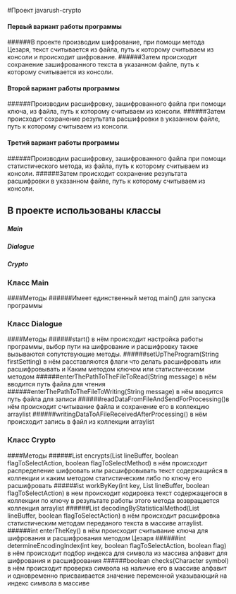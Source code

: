 #Проект javarush-crypto
#### Первый вариант работы программы
######В проекте производим шифрование, при помощи метода Цезаря, текст считывается из файла, путь к которому считываем из консоли и происходит шифрование. 
######Затем происходит сохранение зашифрованного текста в указанном файле, путь к которому считывается из консоли.
#### Второй вариант работы программы
######Производим расшифровку, зашифрованного файла при помощи ключа, из файла, путь к которому считываем из консоли.
######Затем происходит сохранение результата расшифровки в указанном файле, путь к которому считываем из консоли.
#### Третий вариант работы программы
######Производим расшифровку, зашифрованного файла при помощи статистического метода, из файла, путь к которому считываем из консоли.
######Затем происходит сохранение результата расшифровки в указанном файле, путь к которому считываем из консоли.
## В проекте использованы классы

##### Main
##### Dialogue
##### Crypto

### Класс Main 
####Методы
######Имеет единственный метод main() для запуска программы
### Класс Dialogue
####Методы
######start() в нём происходит настройка работы программы, выбор пути на шифрование и расшифровку также вызываются сопутствующие методы.
######setUpTheProgram(String firstSetting) в нём расставляются флаги что делать расшифровать или расшифровывать и Каким методом ключом или статистическим методом
######enterThePathToTheFileToRead(String message) в нём вводится путь файла для чтения
######enterThePathToTheFileToWriting(String message) в нём вводится путь файла для записи
######readDataFromFileAndSendForProcessing()в нём происходит считывание файла и сохранение его в коллекцию arraylist
######writingDataToAFileReceivedAfterProcessing() в нём происходит запись в файл из коллекции arraylist
### Класс Crypto
####Методы
######List<String> encrypts(List<String> lineBuffer, boolean flagToSelectAction, boolean flagToSelectMethod) в нём происходит распределение шифровать или расшифровывать текст содержащийся в коллекции и каким методом статистическим либо по ключу его расшифровать
######ist<String> workByKey(int key, List<String> lineBuffer, boolean flagToSelectAction) в нем происходит кодировка текст содержащегося в коллекции по ключу в результате работы этого метода возвращается коллекция arraylist
######List<String> decodingByStatisticalMethod(List<String> lineBuffer, boolean flagToSelectAction) в нём происходит расшифровка статистическим методам переданого текста в массиве arraylist.
######int enterTheKey() в нём происходит считывание ключа для шифрования и расшифрования методом Цезаря
######int determineEncodingIndex(int key, boolean flagToSelectAction, boolean flag) в нём происходит подбор индекса для символа из массива алфавит для шифрования и расшифрования
######boolean checks(Character symbol) в нём происходит проверка символа на наличие его в массиве алфавит и одновременно присваивается значение переменной указывающий на индекс символа в массиве

